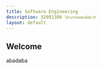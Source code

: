 ```yaml
---
title: Software Engineering
description: 32091306 วิศวกรรมซอฟต์แวร์
layout: default
---
```


## Welcome

abadaba
